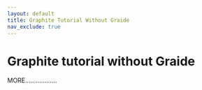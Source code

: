 ```yaml
---
layout: default
title: Graphite Tutorial Without Graide
nav_exclude: true
---
```


# Graphite tutorial without Graide

MORE..................

